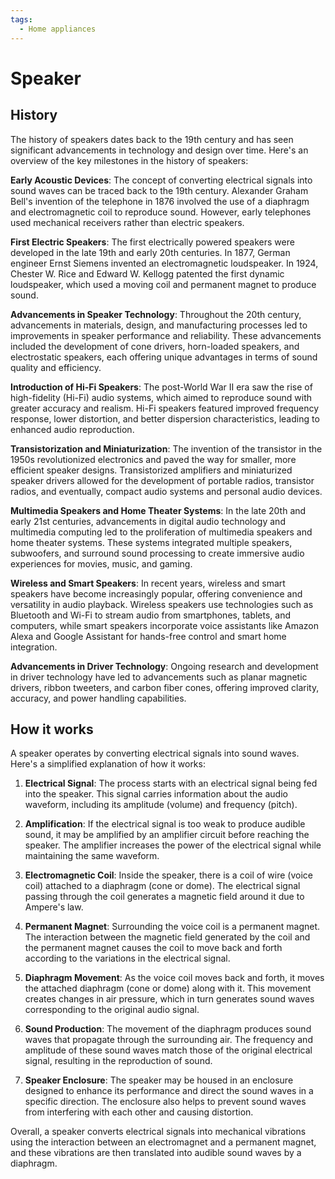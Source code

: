 ```yaml
---
tags:
  - Home appliances
---
```


<head>
    <meta name="google-adsense-account" content="ca-pub-9364684337389377">
    <meta charset="UTF-8">
    <meta name="viewport" content="width=device-width, initial-scale=1.0">
    <meta name="description" content="Welcome to ac-electricity! Here you will learn more about electricity, the different components used to make an electrical circuit as well as their features and use cases.">
    <meta name="keywords" content="alexis carbillet, carbillet, electricity, capacitors, conductors, diodes, electronic, energy source, hardware, home appliances, inductors, insulators, resistors, semi-conductors">
    <meta name="author" content="Alexis Carbillet ">
</head>

# Speaker

## History

The history of speakers dates back to the 19th century and has seen significant advancements in technology and design over time. Here's an overview of the key milestones in the history of speakers:

**Early Acoustic Devices**: The concept of converting electrical signals into sound waves can be traced back to the 19th century. Alexander Graham Bell's invention of the telephone in 1876 involved the use of a diaphragm and electromagnetic coil to reproduce sound. However, early telephones used mechanical receivers rather than electric speakers.

**First Electric Speakers**: The first electrically powered speakers were developed in the late 19th and early 20th centuries. In 1877, German engineer Ernst Siemens invented an electromagnetic loudspeaker. In 1924, Chester W. Rice and Edward W. Kellogg patented the first dynamic loudspeaker, which used a moving coil and permanent magnet to produce sound.

**Advancements in Speaker Technology**: Throughout the 20th century, advancements in materials, design, and manufacturing processes led to improvements in speaker performance and reliability. These advancements included the development of cone drivers, horn-loaded speakers, and electrostatic speakers, each offering unique advantages in terms of sound quality and efficiency.

**Introduction of Hi-Fi Speakers**: The post-World War II era saw the rise of high-fidelity (Hi-Fi) audio systems, which aimed to reproduce sound with greater accuracy and realism. Hi-Fi speakers featured improved frequency response, lower distortion, and better dispersion characteristics, leading to enhanced audio reproduction.

**Transistorization and Miniaturization**: The invention of the transistor in the 1950s revolutionized electronics and paved the way for smaller, more efficient speaker designs. Transistorized amplifiers and miniaturized speaker drivers allowed for the development of portable radios, transistor radios, and eventually, compact audio systems and personal audio devices.

**Multimedia Speakers and Home Theater Systems**: In the late 20th and early 21st centuries, advancements in digital audio technology and multimedia computing led to the proliferation of multimedia speakers and home theater systems. These systems integrated multiple speakers, subwoofers, and surround sound processing to create immersive audio experiences for movies, music, and gaming.

**Wireless and Smart Speakers**: In recent years, wireless and smart speakers have become increasingly popular, offering convenience and versatility in audio playback. Wireless speakers use technologies such as Bluetooth and Wi-Fi to stream audio from smartphones, tablets, and computers, while smart speakers incorporate voice assistants like Amazon Alexa and Google Assistant for hands-free control and smart home integration.

**Advancements in Driver Technology**: Ongoing research and development in driver technology have led to advancements such as planar magnetic drivers, ribbon tweeters, and carbon fiber cones, offering improved clarity, accuracy, and power handling capabilities.

## How it works

A speaker operates by converting electrical signals into sound waves. Here's a simplified explanation of how it works:

1. **Electrical Signal**: The process starts with an electrical signal being fed into the speaker. This signal carries information about the audio waveform, including its amplitude (volume) and frequency (pitch).

2. **Amplification**: If the electrical signal is too weak to produce audible sound, it may be amplified by an amplifier circuit before reaching the speaker. The amplifier increases the power of the electrical signal while maintaining the same waveform.

3. **Electromagnetic Coil**: Inside the speaker, there is a coil of wire (voice coil) attached to a diaphragm (cone or dome). The electrical signal passing through the coil generates a magnetic field around it due to Ampere's law.

4. **Permanent Magnet**: Surrounding the voice coil is a permanent magnet. The interaction between the magnetic field generated by the coil and the permanent magnet causes the coil to move back and forth according to the variations in the electrical signal.

5. **Diaphragm Movement**: As the voice coil moves back and forth, it moves the attached diaphragm (cone or dome) along with it. This movement creates changes in air pressure, which in turn generates sound waves corresponding to the original audio signal.

6. **Sound Production**: The movement of the diaphragm produces sound waves that propagate through the surrounding air. The frequency and amplitude of these sound waves match those of the original electrical signal, resulting in the reproduction of sound.

7. **Speaker Enclosure**: The speaker may be housed in an enclosure designed to enhance its performance and direct the sound waves in a specific direction. The enclosure also helps to prevent sound waves from interfering with each other and causing distortion.

Overall, a speaker converts electrical signals into mechanical vibrations using the interaction between an electromagnet and a permanent magnet, and these vibrations are then translated into audible sound waves by a diaphragm.